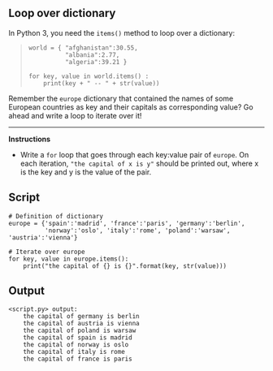 ## Loop over dictionary

In Python 3, you need the `items()` method to loop over a dictionary:

> ```
> world = { "afghanistan":30.55,
>           "albania":2.77,
>           "algeria":39.21 }
>
> for key, value in world.items() :
>     print(key + " -- " + str(value))
> ```

Remember the `europe` dictionary that contained the names of some European countries as key and their capitals as corresponding value? Go ahead and write a loop to iterate over it!

<hr>

**Instructions**
* Write a `for` loop that goes through each key:value pair of `europe`. On each iteration, `"the capital of x is y"` should be printed out, where x is the key and y is the value of the pair.

## Script
```
# Definition of dictionary
europe = {'spain':'madrid', 'france':'paris', 'germany':'berlin',
          'norway':'oslo', 'italy':'rome', 'poland':'warsaw', 'austria':'vienna'}

# Iterate over europe
for key, value in europe.items():
    print("the capital of {} is {}".format(key, str(value)))
```

## Output
```
<script.py> output:
    the capital of germany is berlin
    the capital of austria is vienna
    the capital of poland is warsaw
    the capital of spain is madrid
    the capital of norway is oslo
    the capital of italy is rome
    the capital of france is paris
```